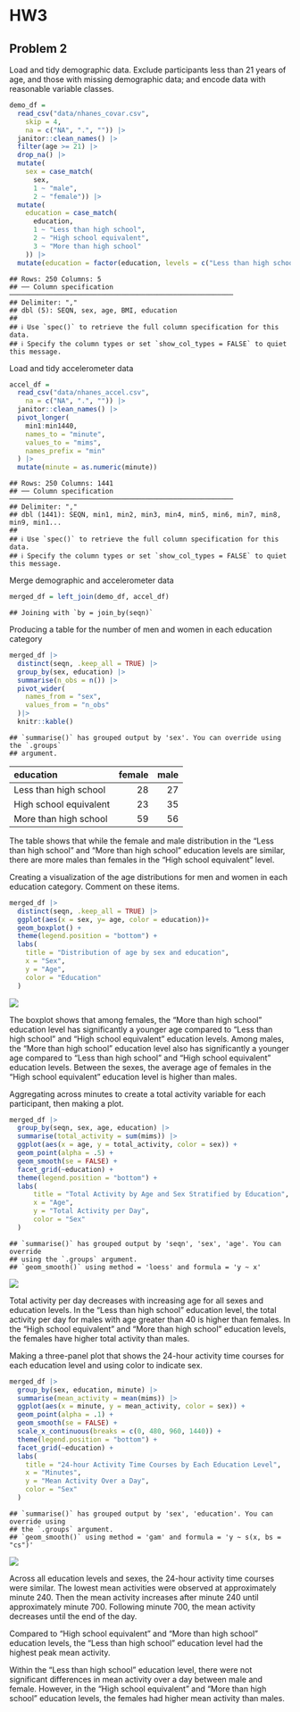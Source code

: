 HW3
================

## Problem 2

Load and tidy demographic data. Exclude participants less than 21 years
of age, and those with missing demographic data; and encode data with
reasonable variable classes.

``` r
demo_df = 
  read_csv("data/nhanes_covar.csv", 
    skip = 4,
    na = c("NA", ".", "")) |> 
  janitor::clean_names() |> 
  filter(age >= 21) |> 
  drop_na() |>
  mutate(
    sex = case_match(
      sex,
      1 ~ "male",
      2 ~ "female")) |>
  mutate(
    education = case_match(
      education,
      1 ~ "Less than high school",
      2 ~ "High school equivalent",
      3 ~ "More than high school"
    )) |>
  mutate(education = factor(education, levels = c("Less than high school", "High school equivalent", "More than high school"), ordered = TRUE))
```

    ## Rows: 250 Columns: 5
    ## ── Column specification ────────────────────────────────────────────────────────
    ## Delimiter: ","
    ## dbl (5): SEQN, sex, age, BMI, education
    ## 
    ## ℹ Use `spec()` to retrieve the full column specification for this data.
    ## ℹ Specify the column types or set `show_col_types = FALSE` to quiet this message.

Load and tidy accelerometer data

``` r
accel_df = 
  read_csv("data/nhanes_accel.csv", 
    na = c("NA", ".", "")) |> 
  janitor::clean_names() |> 
  pivot_longer(
    min1:min1440,
    names_to = "minute",
    values_to = "mims",
    names_prefix = "min"
  ) |> 
  mutate(minute = as.numeric(minute))
```

    ## Rows: 250 Columns: 1441
    ## ── Column specification ────────────────────────────────────────────────────────
    ## Delimiter: ","
    ## dbl (1441): SEQN, min1, min2, min3, min4, min5, min6, min7, min8, min9, min1...
    ## 
    ## ℹ Use `spec()` to retrieve the full column specification for this data.
    ## ℹ Specify the column types or set `show_col_types = FALSE` to quiet this message.

Merge demographic and accelerometer data

``` r
merged_df = left_join(demo_df, accel_df)
```

    ## Joining with `by = join_by(seqn)`

Producing a table for the number of men and women in each education
category

``` r
merged_df |> 
  distinct(seqn, .keep_all = TRUE) |> 
  group_by(sex, education) |> 
  summarise(n_obs = n()) |>
  pivot_wider(
    names_from = "sex",
    values_from = "n_obs"
  )|> 
  knitr::kable()
```

    ## `summarise()` has grouped output by 'sex'. You can override using the `.groups`
    ## argument.

| education              | female | male |
|:-----------------------|-------:|-----:|
| Less than high school  |     28 |   27 |
| High school equivalent |     23 |   35 |
| More than high school  |     59 |   56 |

The table shows that while the female and male distribution in the “Less
than high school” and “More than high school” education levels are
similar, there are more males than females in the “High school
equivalent” level.

Creating a visualization of the age distributions for men and women in
each education category. Comment on these items.

``` r
merged_df |> 
  distinct(seqn, .keep_all = TRUE) |> 
  ggplot(aes(x = sex, y= age, color = education))+
  geom_boxplot() +
  theme(legend.position = "bottom") +
  labs(
    title = "Distribution of age by sex and education",
    x = "Sex",
    y = "Age",
    color = "Education"
  )
```

![](p8105_hw3_jy3306_files/figure-gfm/unnamed-chunk-5-1.png)<!-- -->

The boxplot shows that among females, the “More than high school”
education level has significantly a younger age compared to “Less than
high school” and “High school equivalent” education levels. Among males,
the “More than high school” education level also has significantly a
younger age compared to “Less than high school” and “High school
equivalent” education levels. Between the sexes, the average age of
females in the “High school equivalent” education level is higher than
males.

Aggregating across minutes to create a total activity variable for each
participant, then making a plot.

``` r
merged_df |> 
  group_by(seqn, sex, age, education) |> 
  summarise(total_activity = sum(mims)) |> 
  ggplot(aes(x = age, y = total_activity, color = sex)) +
  geom_point(alpha = .5) +
  geom_smooth(se = FALSE) +
  facet_grid(~education) +
  theme(legend.position = "bottom") +
  labs(
      title = "Total Activity by Age and Sex Stratified by Education",
      x = "Age",
      y = "Total Activity per Day",
      color = "Sex"
  )
```

    ## `summarise()` has grouped output by 'seqn', 'sex', 'age'. You can override
    ## using the `.groups` argument.
    ## `geom_smooth()` using method = 'loess' and formula = 'y ~ x'

![](p8105_hw3_jy3306_files/figure-gfm/unnamed-chunk-6-1.png)<!-- -->

Total activity per day decreases with increasing age for all sexes and
education levels. In the “Less than high school” education level, the
total activity per day for males with age greater than 40 is higher than
females. In the “High school equivalent” and “More than high school”
education levels, the females have higher total activity than males.

Making a three-panel plot that shows the 24-hour activity time courses
for each education level and using color to indicate sex.

``` r
merged_df |> 
  group_by(sex, education, minute) |> 
  summarise(mean_activity = mean(mims)) |> 
  ggplot(aes(x = minute, y = mean_activity, color = sex)) +
  geom_point(alpha = .1) +
  geom_smooth(se = FALSE) +
  scale_x_continuous(breaks = c(0, 480, 960, 1440)) +
  theme(legend.position = "bottom") +
  facet_grid(~education) +
  labs(
    title = "24-hour Activity Time Courses by Each Education Level",
    x = "Minutes",
    y = "Mean Activity Over a Day",
    color = "Sex"
  )
```

    ## `summarise()` has grouped output by 'sex', 'education'. You can override using
    ## the `.groups` argument.
    ## `geom_smooth()` using method = 'gam' and formula = 'y ~ s(x, bs = "cs")'

![](p8105_hw3_jy3306_files/figure-gfm/unnamed-chunk-7-1.png)<!-- -->

Across all education levels and sexes, the 24-hour activity time courses
were similar. The lowest mean activities were observed at approximately
minute 240. Then the mean activity increases after minute 240 until
approximately minute 700. Following minute 700, the mean activity
decreases until the end of the day.

Compared to “High school equivalent” and “More than high school”
education levels, the “Less than high school” education level had the
highest peak mean activity.

Within the “Less than high school” education level, there were not
significant differences in mean activity over a day between male and
female. However, in the “High school equivalent” and “More than high
school” education levels, the females had higher mean activity than
males.
